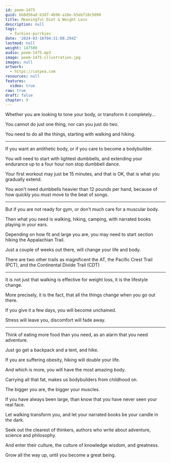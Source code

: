```yaml
---
id: poem-1475
guid: bb8d56ad-b3d7-4b96-a16e-b5ebf10c5090
title: Meaningful Diet & Weight Loss
description: null
tags:
  - furkies-purrkies
date: '2024-03-16T04:31:08.294Z'
lastmod: null
weight: 147500
audio: poem-1475.mp3
image: poem-1475-illustration.jpg
images: null
artwork:
  - https://catpea.com
resources: null
features:
  video: true
raw: true
draft: false
chapter: 9
---
```


Whether you are looking to tone your body,
or transform it completely...

You cannot do just one thing,
nor can you just do two.

You need to do all the things,
starting with walking and hiking.

---

If you want an antithetic body,
or if you care to become a bodybuilder.

You will need to start with lightest dumbbells,
and extending your endurance up to a four hour non stop dumbbell dance.

Your first workout may just be 15 minutes,
and that is OK, that is what you gradually extend.

You won't need dumbbells heavier than 12 pounds per hand,
because of how quickly you must move to the beat of songs.

---

But if you are not ready for gym,
or don't much care for a muscular body.

Then what you need is walking, hiking, camping,
with narrated books playing in your ears.

Depending on how fit and large you are,
you may need to start section hiking the Appalachian Trail.

Just a couple of weeks out there,
will change your life and body.

There are two other trails as magnificent the AT,
the Pacific Crest Trail (PCT), and the Continental Divide Trail (CDT)

---

It is not just that walking is effective for weight loss,
it is the lifestyle change.

More precisely, it is the fact,
that all the things change when you go out there.

If you give it a few days,
you will become unchained.

Stress will leave you,
discomfort will fade away.

---

Think of eating more food than you need,
as an alarm that you need adventure.

Just go get a backpack and a tent,
and hike.

If you are suffering obesity,
hiking will double your life.

And which is more,
you will have the most amazing body.

Carrying all that fat,
makes us bodybuilders from childhood on.

The bigger you are,
the bigger your muscles.

If you have always been large,
than know that you have never seen your real face.

Let walking transform you,
and let your narrated books be your candle in the dark.

Seek out the clearest of thinkers,
authors who write about adventure, science and philosophy.

And enter their culture,
the culture of knowledge wisdom, and greatness.

Grow all the way up,
until you become a great being.
